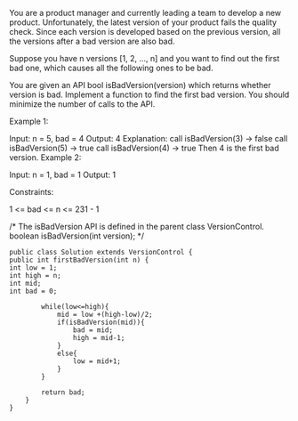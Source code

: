 You are a product manager and currently leading a team to develop a new product. Unfortunately, the latest version of your product fails the quality check. Since each version is developed based on the previous version, all the versions after a bad version are also bad.

Suppose you have n versions [1, 2, ..., n] and you want to find out the first bad one, which causes all the following ones to be bad.

You are given an API bool isBadVersion(version) which returns whether version is bad. Implement a function to find the first bad version. You should minimize the number of calls to the API.

Example 1:

Input: n = 5, bad = 4
Output: 4
Explanation:
call isBadVersion(3) -> false
call isBadVersion(5) -> true
call isBadVersion(4) -> true
Then 4 is the first bad version.
Example 2:

Input: n = 1, bad = 1
Output: 1


Constraints:

1 <= bad <= n <= 231 - 1

/* The isBadVersion API is defined in the parent class VersionControl.
boolean isBadVersion(int version); */

    public class Solution extends VersionControl {
    public int firstBadVersion(int n) {
    int low = 1;
    int high = n;
    int mid;
    int bad = 0;
    
            while(low<=high){
                mid = low +(high-low)/2;
                if(isBadVersion(mid)){
                    bad = mid;
                    high = mid-1;
                }
                else{
                    low = mid+1;
                }
            }
    
            return bad;
        }
    }